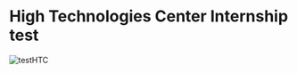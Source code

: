 # High Technologies Center Internship test

![testHTC](https://user-images.githubusercontent.com/36949472/68855625-0f812780-06f8-11ea-9989-e2cf5fb9fe30.png)
